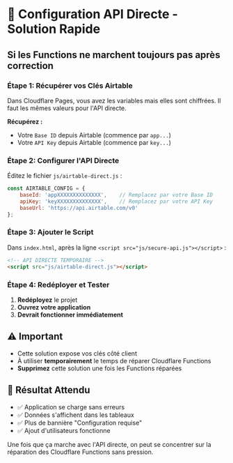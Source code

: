 # 🔗 Configuration API Directe - Solution Rapide

## Si les Functions ne marchent toujours pas après correction

### Étape 1: Récupérer vos Clés Airtable

Dans Cloudflare Pages, vous avez les variables mais elles sont chiffrées. Il faut les mêmes valeurs pour l'API directe.

**Récupérez :**
- Votre `Base ID` depuis Airtable (commence par `app...`)
- Votre `API Key` depuis Airtable (commence par `key...`)

### Étape 2: Configurer l'API Directe

Éditez le fichier `js/airtable-direct.js` :

```javascript
const AIRTABLE_CONFIG = {
    baseId: 'appXXXXXXXXXXXXXX',    // Remplacez par votre Base ID
    apiKey: 'keyXXXXXXXXXXXXXX',    // Remplacez par votre API Key  
    baseUrl: 'https://api.airtable.com/v0'
};
```

### Étape 3: Ajouter le Script

Dans `index.html`, après la ligne `<script src="js/secure-api.js"></script>` :

```html
<!-- API DIRECTE TEMPORAIRE -->
<script src="js/airtable-direct.js"></script>
```

### Étape 4: Redéployer et Tester

1. **Redéployez** le projet
2. **Ouvrez votre application**
3. **Devrait fonctionner immédiatement**

## ⚠️ Important

- Cette solution expose vos clés côté client
- À utiliser **temporairement** le temps de réparer Cloudflare Functions
- **Supprimez** cette solution une fois les Functions réparées

## 🎯 Résultat Attendu

- ✅ Application se charge sans erreurs
- ✅ Données s'affichent dans les tableaux  
- ✅ Plus de bannière "Configuration requise"
- ✅ Ajout d'utilisateurs fonctionne

Une fois que ça marche avec l'API directe, on peut se concentrer sur la réparation des Cloudflare Functions sans pression.